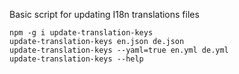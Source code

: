 Basic script for updating I18n translations files

```
npm -g i update-translation-keys
update-translation-keys en.json de.json
update-translation-keys --yaml=true en.yml de.yml
update-translation-keys --help
```
